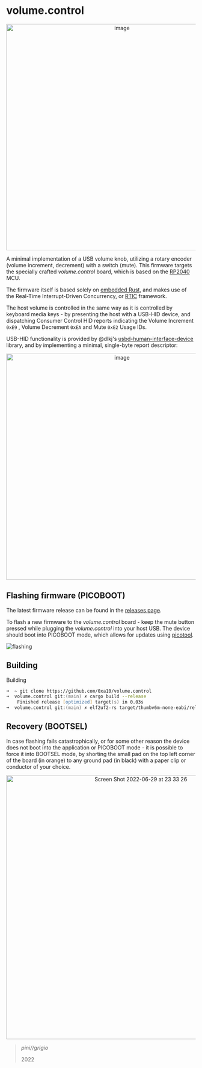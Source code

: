 # volume.control
<p align="center">
  <img align="center" width="600" alt="image" src="https://user-images.githubusercontent.com/12571311/176518111-1d384960-3244-4e97-bb6d-da6cd057f339.png">
</p>

A minimal implementation of a USB volume knob, utilizing a rotary encoder (volume increment, decrement) with a switch (mute).
This firmware targets the specially crafted _volume.control_ board, which is based on the [RP2040](https://www.raspberrypi.com/documentation/microcontrollers/rp2040.html) MCU.

The firmware itself is based solely on [embedded Rust](https://docs.rust-embedded.org/book), and makes use of the Real-Time Interrupt-Driven Concurrency, or [RTIC](https://rtic.rs) framework.

The host volume is controlled in the same way as it is controlled by keyboard media keys - by presenting the host with a USB-HID device, and dispatching Consumer Control HID reports indicating the Volume Increment `0xE9` , Volume Decrement `0xEA` and Mute `0xE2` Usage IDs.

USB-HID functionality is provided by @dlkj's [usbd-human-interface-device](https://github.com/dlkj/usbd-human-interface-device) library, and by implementing a minimal, single-byte report descriptor:

<p align="center">
  <img width="600" alt="image" src="https://user-images.githubusercontent.com/12571311/176538717-6e71ff1e-bda7-45d1-9e64-d1fc09fbefae.png">
</p>






## Flashing firmware (PICOBOOT)
The latest firmware release can be found in the [releases page](https://github.com/0xa10/volume.control/releases/latest).

To flash a new firmware to the _volume.control_ board - keep the mute button pressed while plugging the _volume.control_ into your host USB.
The device should boot into PICOBOOT mode, which allows for updates using [picotool](https://github.com/raspberrypi/picotool).

![flashing](https://user-images.githubusercontent.com/12571311/176535397-c8421733-3d41-4e91-8f2a-091a3b3415c3.gif)







## Building
Building 
```zsh
➜  ~ git clone https://github.com/0xa10/volume.control
➜  volume.control git:(main) ✗ cargo build --release                                        
    Finished release [optimized] target(s) in 0.03s
➜  volume.control git:(main) ✗ elf2uf2-rs target/thumbv6m-none-eabi/release/volume-control volume-control.uf2
```

## Recovery (BOOTSEL)
In case flashing fails catastrophically, or for some other reason the device does not boot into the application or PICOBOOT mode - it is possible to force it into BOOTSEL mode, by shorting the small pad on the top left corner of the board (in orange) to any ground pad (in black) with a paper clip or conductor of your choice.
<p align="center">
  <img width="700" alt="Screen Shot 2022-06-29 at 23 33 26" src="https://user-images.githubusercontent.com/12571311/176540134-5fb2eb1f-4bc4-4612-9694-0a9b7fd55e6c.png">  
</p>

> *pini//grigio*
>
> 2022
